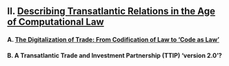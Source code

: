 ## II. [Describing Transatlantic Relations in the Age of Computational Law](https://github.com/lexmerca/TTIPv2_ToC)

#### A. [The Digitalization of Trade: From Codification of Law to ‘Code as Law’](https://github.com/lexmerca/TTIPv2_ToC/blob/main/README.md#a-the-digitalization-of-trade-from-codification-of-law-to-code-as-law)

#### B. A Transatlantic Trade and Investment Partnership (TTIP) ‘version 2.0’?
